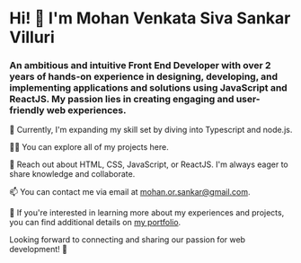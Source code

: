 # Hi! 👋 I'm Mohan Venkata Siva Sankar Villuri

### An ambitious and intuitive Front End Developer with over 2 years of hands-on experience in designing, developing, and implementing applications and solutions using JavaScript and ReactJS. My passion lies in creating engaging and user-friendly web experiences.

🌱 Currently, I'm expanding my skill set by diving into Typescript and node.js.

👨‍💻 You can explore all of my projects here.

💬 Reach out about HTML, CSS, JavaScript, or ReactJS. I'm always eager to share knowledge and collaborate.

📫 You can contact me via email at mohan.or.sankar@gmail.com.

📄 If you're interested in learning more about my experiences and projects, you can find additional details on [my portfolio](https://mohan-villuri-portfolio.netlify.app/).

Looking forward to connecting and sharing our passion for web development! 🚀
